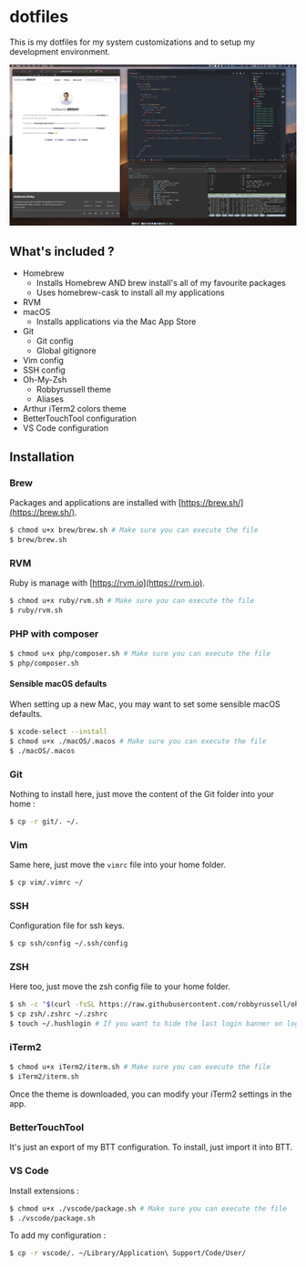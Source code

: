 # dotfiles

This is my dotfiles for my system customizations and to setup my development environment.

![Screenshot](https://raw.githubusercontent.com/guillaumebriday/dotfiles/master/screenshot.png)

## What's included ?

+ Homebrew
  + Installs Homebrew AND brew install's all of my favourite packages
  + Uses homebrew-cask to install all my applications
+ RVM
+ macOS
  + Installs applications via the Mac App Store
+ Git
  + Git config
  + Global gitignore
+ Vim config
+ SSH config
+ Oh-My-Zsh
  + Robbyrussell theme
  + Aliases
+ Arthur iTerm2 colors theme
+ BetterTouchTool configuration
+ VS Code configuration

## Installation

### Brew

Packages and applications are installed with [https://brew.sh/](https://brew.sh/).

```bash
$ chmod u+x brew/brew.sh # Make sure you can execute the file
$ brew/brew.sh
```

### RVM

Ruby is manage with [https://rvm.io](https://rvm.io).

```bash
$ chmod u+x ruby/rvm.sh # Make sure you can execute the file
$ ruby/rvm.sh
```

### PHP with composer

```bash
$ chmod u+x php/composer.sh # Make sure you can execute the file
$ php/composer.sh
```

#### Sensible macOS defaults

When setting up a new Mac, you may want to set some sensible macOS defaults.

```bash
$ xcode-select --install
$ chmod u+x ./macOS/.macos # Make sure you can execute the file
$ ./macOS/.macos
```

### Git

Nothing to install here, just move the content of the Git folder into your home :

```bash
$ cp -r git/. ~/.
```

### Vim

Same here, just move the ```vimrc``` file into your home folder.

```bash
$ cp vim/.vimrc ~/
```

### SSH

Configuration file for ssh keys.

```bash
$ cp ssh/config ~/.ssh/config
```

### ZSH

Here too, just move the zsh config file to your home folder.

```bash
$ sh -c "$(curl -fsSL https://raw.githubusercontent.com/robbyrussell/oh-my-zsh/master/tools/install.sh)" # install oh-my-zsh
$ cp zsh/.zshrc ~/.zshrc
$ touch ~/.hushlogin # If you want to hide the last login banner on logging
```

### iTerm2

```bash
$ chmod u+x iTerm2/iterm.sh # Make sure you can execute the file
$ iTerm2/iterm.sh
```

Once the theme is downloaded, you can modify your iTerm2 settings in the app.

### BetterTouchTool

It's just an export of my BTT configuration. To install, just import it into BTT.

### VS Code

Install extensions :
```bash
$ chmod u+x ./vscode/package.sh # Make sure you can execute the file
$ ./vscode/package.sh
```

To add my configuration :
```bash
$ cp -r vscode/. ~/Library/Application\ Support/Code/User/
```

